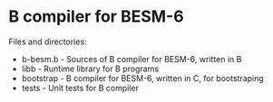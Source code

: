 # B compiler for BESM-6

Files and directories:
 * b-besm.b - Sources of B compiler for BESM-6, written in B
 * libb - Runtime library for B programs
 * bootstrap - B compiler for BESM-6, written in C, for bootstraping
 * tests - Unit tests for B compiler
